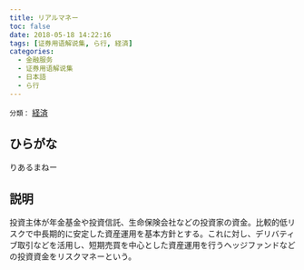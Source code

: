 ```yaml
---
title: リアルマネー
toc: false
date: 2018-05-18 14:22:16
tags: [证券用语解说集, ら行, 経済]
categories:
  - 金融服务
  - 证券用语解说集
  - 日本語
  - ら行
---
```


`分類：` [経済](/tags/経済/)

## ひらがな

りあるまねー

## 説明

投資主体が年金基金や投資信託、生命保険会社などの投資家の資金。比較的低リスクで中長期的に安定した資産運用を基本方針とする。これに対し、デリバティブ取引などを活用し、短期売買を中心とした資産運用を行うヘッジファンドなどの投資資金をリスクマネーという。
